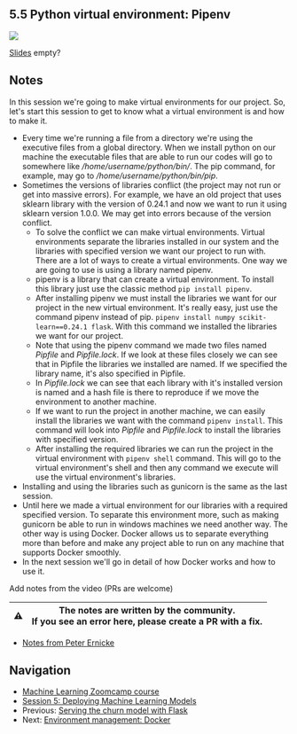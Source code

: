 ## 5.5 Python virtual environment: Pipenv

<a href="https://www.youtube.com/watch?v=BMXh8JGROHM&list=PL3MmuxUbc_hIhxl5Ji8t4O6lPAOpHaCLR"><img src="images/thumbnail-5-05.jpg"></a>

[Slides](https://www.slideshare.net/AlexeyGrigorev/ml-zoomcamp-5-model-deployment) empty?

## Notes

In this session we're going to make virtual environments for our project. So, let's start this session to get to know what a virtual environment is and how to make it.

- Every time we're running a file from a directory we're using the executive files from a global directory. When we install python on our machine the executable files that are able to run our codes will go to somewhere like _/home/username/python/bin/_. The pip command, for example, may go to _/home/username/python/bin/pip_.
- Sometimes the versions of libraries conflict (the project may not run or get into massive errors). For example, we have an old project that uses sklearn library with the version of 0.24.1 and now we want to run it using sklearn version 1.0.0. We may get into errors because of the version conflict.
  - To solve the conflict we can make virtual environments. Virtual environments separate the libraries installed in our system and the libraries with specified version we want our project to run with. There are a lot of ways to create a virtual environments. One way we are going to use is using a library named pipenv.
  - pipenv is a library that can create a virtual environment. To install this library just use the classic method `pip install pipenv`.
  - After installing pipenv we must install the libraries we want for our project in the new virtual environment. It's really easy, just use the command pipenv instead of pip. `pipenv install numpy scikit-learn==0.24.1 flask`. With this command we installed the libraries we want for our project.
  - Note that using the pipenv command we made two files named _Pipfile_ and _Pipfile.lock_. If we look at these files closely we can see that in Pipfile the libraries we installed are named. If we specified the library name, it's also specified in Pipfile.
  - In _Pipfile.lock_ we can see that each library with it's installed version is named and a hash file is there to reproduce if we move the environment to another machine.
  - If we want to run the project in another machine, we can easily install the libraries we want with the command `pipenv install`. This command will look into _Pipfile_ and _Pipfile.lock_ to install the libraries with specified version.
  - After installing the required libraries we can run the project in the virtual environment with `pipenv shell` command. This will go to the virtual environment's shell and then any command we execute will use the virtual environment's libraries.
- Installing and using the libraries such as gunicorn is the same as the last session.
- Until here we made a virtual environment for our libraries with a required specified version. To separate this environment more, such as making gunicorn be able to run in windows machines we need another way. The other way is using Docker. Docker allows us to separate everything more than before and make any project able to run on any machine that supports Docker smoothly.
- In the next session we'll go in detail of how Docker works and how to use it.

Add notes from the video (PRs are welcome)

|⚠️|The notes are written by the community.<br>If you see an error here, please create a PR with a fix.|
|---|---|

- [Notes from Peter Ernicke](https://knowmledge.com/2023/10/13/ml-zoomcamp-2023-deploying-machine-learning-models-part-5/)

## Navigation

- [Machine Learning Zoomcamp course](../)
- [Session 5: Deploying Machine Learning Models](./)
- Previous: [Serving the churn model with Flask](04-flask-deployment.md)
- Next: [Environment management: Docker](06-docker.md)
